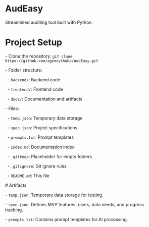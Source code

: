 # AudEasy

Streamlined auditing tool built with Python.

# Project Setup

\- Clone the repository: `git clone https://github.com/agencykhuba/AudEasy.git`

\- Folder structure:

&nbsp; - `backend/`: Backend code

&nbsp; - `frontend/`: Frontend code

&nbsp; - `docs/`: Documentation and artifacts

\- Files:

&nbsp; - `temp.json`: Temporary data storage

&nbsp; - `spec.json`: Project specifications

&nbsp; - `prompts.txt`: Prompt templates

&nbsp; - `index.md`: Documentation index

&nbsp; - `.gitkeep`: Placeholder for empty folders

&nbsp; - `.gitignore`: Git ignore rules

&nbsp; - `README.md`: This file



\# Artifacts

\- `temp.json`: Temporary data storage for testing.

\- `spec.json`: Defines MVP features, users, data needs, and progress tracking.

\- `prompts.txt`: Contains prompt templates for AI processing.

